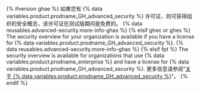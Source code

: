 {% ifversion ghae %}
如果您有 {% data variables.product.prodname_GH_advanced_security %} 许可证，则可获得组织的安全概览，该许可证在测试版期间是免费的。 {% data reusables.advanced-security.more-info-ghas %}
{% elsif ghec or ghes %}
The security overview for your organization is available if you have a license for {% data variables.product.prodname_GH_advanced_security %}. {% data reusables.advanced-security.more-info-ghas %}
{% elsif fpt %}
The security overview is available for organizations that use {% data variables.product.prodname_enterprise %} and have a license for {% data variables.product.prodname_GH_advanced_security %}. 更多信息请参阅“[关于 {% data variables.product.prodname_GH_advanced_security %}](/get-started/learning-about-github/about-github-advanced-security)”。 {% endif %}